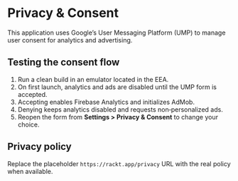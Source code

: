 # Privacy & Consent

This application uses Google’s User Messaging Platform (UMP) to manage user consent for analytics and advertising.

## Testing the consent flow

1. Run a clean build in an emulator located in the EEA.
2. On first launch, analytics and ads are disabled until the UMP form is accepted.
3. Accepting enables Firebase Analytics and initializes AdMob.
4. Denying keeps analytics disabled and requests non‑personalized ads.
5. Reopen the form from **Settings > Privacy & Consent** to change your choice.

## Privacy policy

Replace the placeholder `https://rackt.app/privacy` URL with the real policy when available.
